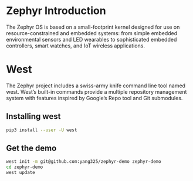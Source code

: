 # Zephyr Introduction

The Zephyr OS is based on a small-footprint kernel designed for use on resource-constrained and embedded systems: from simple embedded environmental sensors and LED wearables to sophisticated embedded controllers, smart watches, and IoT wireless applications.

# West

The Zephyr project includes a swiss-army knife command line tool named west. West’s built-in commands provide a multiple repository management system with features inspired by Google’s Repo tool and Git submodules.

## Installing west

```bash
pip3 install --user -U west
```

## Get the demo

```bash
west init -m git@github.com:yang325/zephyr-demo zephyr-demo
cd zephyr-demo
west update
```